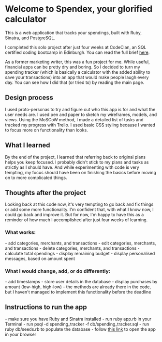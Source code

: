 <h1>Welcome to Spendex, your glorified calculator</h1>

This is a web application that tracks your spendings, built with Ruby, Sinatra, and PostgreSQL.

I completed this solo project after just four weeks at CodeClan, an SQL certified coding bootcamp in Edinburgh. You can read the full brief <a title="Spending Tracker brief" href="https://github.com/metamoni/Ruby-project_Spending-tracker/blob/master/brief.md">here</a>.

As a former marketing writer, this was a fun project for me. While useful, financial apps can be pretty dry and boring. So I decided to turn my spending tracker (which is basically a calculator with the added ability to save your transactions) into an app that would make people laugh every day. You can see how I did that (or tried to) by reading the main page.

<h2>Design process</h2>
I used proto-personas to try and figure out who this app is for and what the user needs are. I used pen and paper to sketch my wireframes, models, and views. Using the MoSCoW method, I made a detailed list of tasks and tracked my progress with Trello. I used basic CSS styling because I wanted to focus more on functionality than looks.

<h2>What I learned</h2>
By the end of the project, I learned that referring back to original plans helps you keep focused. I probably didn't stick to my plans and tasks as strictly as I should have. And while experimenting with code is very tempting, my focus should have been on finishing the basics before moving on to more complicated things.

<h2>Thoughts after the project</h2>
Looking back at this code now, it's very tempting to go back and fix things or add some more functionality. I'm confident that, with what I know now, I could go back and improve it. But for now, I'm happy to have this as a reminder of how much I accomplished after just four weeks of learning.


<h3>What works:</h3>
- add categories, merchants, and transactions
- edit categories, merchants, and transactions
- delete categories, merchants, and transactions
- calculate total spendings
- display remaining budget
- display personalised messages, based on amount spent


<h3>What I would change, add, or do differently:</h3>
- add timestamps
- store user details in the database
- display purchases by amount (low-high, high-low) - the methods are already there in the code, but I haven't managed to implement this functionality before the deadline


<h2>Instructions to run the app</h2>
- make sure you have Ruby and Sinatra installed
- run ruby app.rb in your Terminal
- run psql -d spending_tracker -f db/spending_tracker.sql
- run ruby db/seeds.rb to populate the database
- follow <a title="Spending tracker app" href="http://localhost:4567/">this link</a> to open the app in your browser
